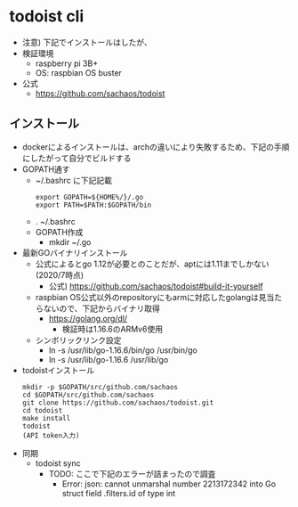 # todoist cli

* 注意) 下記でインストールはしたが、
* 検証環境
  * raspberry pi 3B+
  * OS: raspbian OS buster
* 公式
  * https://github.com/sachaos/todoist

## インストール

* dockerによるインストールは、archの違いにより失敗するため、下記の手順にしたがって自分でビルドする
* GOPATH通す
  * ~/.bashrc に下記記載
    ```
    export GOPATH=${HOME%/}/.go
    export PATH=$PATH:$GOPATH/bin
    ```
  * . ~/.bashrc
  * GOPATH作成
    * mkdir ~/.go
* 最新GOバイナリインストール
  * 公式によるとgo 1.12が必要とのことだが、aptには1.11までしかない(2020/7時点)
    * 公式) https://github.com/sachaos/todoist#build-it-yourself
  * raspbian OS公式以外のrepositoryにもarmに対応したgolangは見当たらないので、下記からバイナリ取得
    * https://golang.org/dl/
      * 検証時は1.16.6のARMv6使用
  * シンボリックリンク設定
    * ln -s /usr/lib/go-1.16.6/bin/go /usr/bin/go
    * ln -s /usr/lib/go-1.16.6 /usr/lib/go
* todoistインストール
  ```
  mkdir -p $GOPATH/src/github.com/sachaos
  cd $GOPATH/src/github.com/sachaos
  git clone https://github.com/sachaos/todoist.git
  cd todoist
  make install
  todoist
  (API token入力)
  ```
* 同期
  * todoist sync
    * TODO: ここで下記のエラーが詰まったので調査
      * Error: json: cannot unmarshal number 2213172342 into Go struct field .filters.id of type int
      